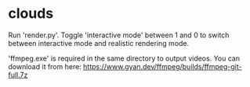 # clouds

Run 'render.py'. Toggle 'interactive mode' between 1 and 0 to switch between interactive mode and realistic rendering mode.

'ffmpeg.exe' is required in the same directory to output videos. You can download it from here: https://www.gyan.dev/ffmpeg/builds/ffmpeg-git-full.7z
